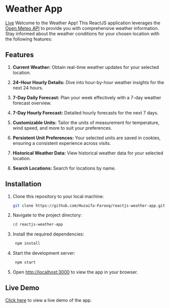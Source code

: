 # Weather App
[Live](https://weatherly-005.netlify.app/)
Welcome to the Weather App! This ReactJS application leverages the [Open Meteo API](https://open-meteo.com/) to provide you with comprehensive weather information. Stay informed about the weather conditions for your chosen location with the following features:

## Features

1. **Current Weather:** Obtain real-time weather updates for your selected location.

2. **24-Hour Hourly Details:** Dive into hour-by-hour weather insights for the next 24 hours.

3. **7-Day Daily Forecast:** Plan your week effectively with a 7-day weather forecast overview.

4. **7-Day Hourly Forecast:** Detailed hourly forecasts for the next 7 days.

5. **Customizable Units:** Tailor the units of measurement for temperature, wind speed, and more to suit your preferences.

6. **Persistent Unit Preferences:** Your selected units are saved in cookies, ensuring a consistent experience across visits.

7. **Historical Weather Data:** View historical weather data for your selected location.

8. **Search Locations:** Search for locations by name.

<!-- Getting Started -->

## Installation

1. Clone this repository to your local machine:

   ```sh
   git clone https://github.com/Huzaifa-Farooq/reactjs-weather-app.git
    ```
2. Navigate to the project directory:

   ```sh
   cd reactjs-weather-app
   ```
3. Install the required dependencies:

   ```sh
    npm install
    ```
4. Start the development server:

   ```sh
    npm start
    ```
5. Open [http://localhost:3000](http://localhost:3000) to view the app in your browser.

<!-- Live demo -->
## Live Demo
[Click here](https://weatherly-005.netlify.app/) to view a live demo of the app.
